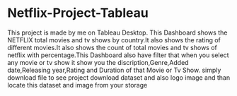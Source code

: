 # Netflix-Project-Tableau
This project is made by me on Tableau Desktop.
This Dashboard shows the NETFLIX total movies and tv shows by country.It also shows the rating of different movies.It also shows the count of total movies and tv shows of netflix with percentage.This Dashboard also have filter that when you select any movie or tv show it show you the discription,Genre,Added date,Releasing year,Rating and Duration of that Movie or Tv Show.
simply download file to see project
download dataset and also logo image and than locate this dataset and image from your storage
